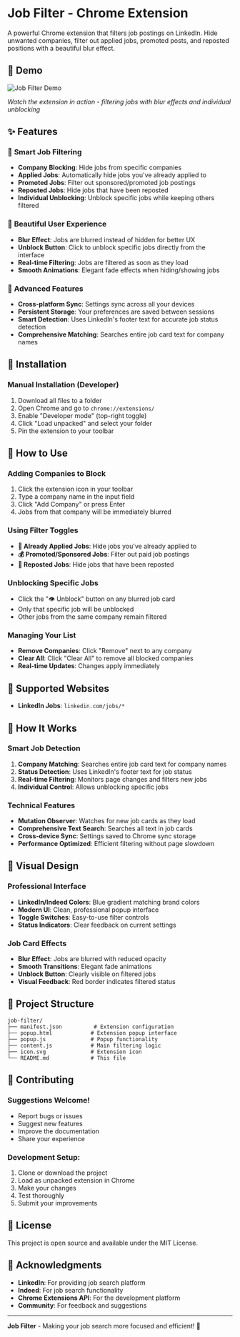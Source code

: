 # Job Filter - Chrome Extension

A powerful Chrome extension that filters job postings on LinkedIn. Hide unwanted companies, filter out applied jobs, promoted posts, and reposted positions with a beautiful blur effect.

## 🎥 Demo

![Job Filter Demo](Job-Filter-Demo.gif)

*Watch the extension in action - filtering jobs with blur effects and individual unblocking*

## ✨ Features

### 🎯 **Smart Job Filtering**
- **Company Blocking**: Hide jobs from specific companies
- **Applied Jobs**: Automatically hide jobs you've already applied to
- **Promoted Jobs**: Filter out sponsored/promoted job postings
- **Reposted Jobs**: Hide jobs that have been reposted
- **Individual Unblocking**: Unblock specific jobs while keeping others filtered

### 🎨 **Beautiful User Experience**
- **Blur Effect**: Jobs are blurred instead of hidden for better UX
- **Unblock Button**: Click to unblock specific jobs directly from the interface
- **Real-time Filtering**: Jobs are filtered as soon as they load
- **Smooth Animations**: Elegant fade effects when hiding/showing jobs

### 🔧 **Advanced Features**
- **Cross-platform Sync**: Settings sync across all your devices
- **Persistent Storage**: Your preferences are saved between sessions
- **Smart Detection**: Uses LinkedIn's footer text for accurate job status detection
- **Comprehensive Matching**: Searches entire job card text for company names

## 🚀 Installation

### **Manual Installation (Developer)**
1. Download all files to a folder
2. Open Chrome and go to `chrome://extensions/`
3. Enable "Developer mode" (top-right toggle)
4. Click "Load unpacked" and select your folder
5. Pin the extension to your toolbar

## 📖 How to Use

### **Adding Companies to Block**
1. Click the extension icon in your toolbar
2. Type a company name in the input field
3. Click "Add Company" or press Enter
4. Jobs from that company will be immediately blurred

### **Using Filter Toggles**
- **🚫 Already Applied Jobs**: Hide jobs you've already applied to
- **💰 Promoted/Sponsored Jobs**: Filter out paid job postings
- **🔄 Reposted Jobs**: Hide jobs that have been reposted

### **Unblocking Specific Jobs**
- Click the "👁️ Unblock" button on any blurred job card
- Only that specific job will be unblocked
- Other jobs from the same company remain filtered

### **Managing Your List**
- **Remove Companies**: Click "Remove" next to any company
- **Clear All**: Click "Clear All" to remove all blocked companies
- **Real-time Updates**: Changes apply immediately

## 🎯 Supported Websites

- **LinkedIn Jobs**: `linkedin.com/jobs/*`

## 🔧 How It Works

### **Smart Job Detection**
1. **Company Matching**: Searches entire job card text for company names
2. **Status Detection**: Uses LinkedIn's footer text for job status
3. **Real-time Filtering**: Monitors page changes and filters new jobs
4. **Individual Control**: Allows unblocking specific jobs

### **Technical Features**
- **Mutation Observer**: Watches for new job cards as they load
- **Comprehensive Text Search**: Searches all text in job cards
- **Cross-device Sync**: Settings saved to Chrome sync storage
- **Performance Optimized**: Efficient filtering without page slowdown

## 🎨 Visual Design

### **Professional Interface**
- **LinkedIn/Indeed Colors**: Blue gradient matching brand colors
- **Modern UI**: Clean, professional popup interface
- **Toggle Switches**: Easy-to-use filter controls
- **Status Indicators**: Clear feedback on current settings

### **Job Card Effects**
- **Blur Effect**: Jobs are blurred with reduced opacity
- **Smooth Transitions**: Elegant fade animations
- **Unblock Button**: Clearly visible on filtered jobs
- **Visual Feedback**: Red border indicates filtered status

## 📁 Project Structure

```
job-filter/
├── manifest.json          # Extension configuration
├── popup.html            # Extension popup interface
├── popup.js              # Popup functionality
├── content.js            # Main filtering logic
├── icon.svg              # Extension icon
└── README.md             # This file
```

## 🤝 Contributing

### **Suggestions Welcome!**
- Report bugs or issues
- Suggest new features
- Improve the documentation
- Share your experience

### **Development Setup:**
1. Clone or download the project
2. Load as unpacked extension in Chrome
3. Make your changes
4. Test thoroughly
5. Submit your improvements

## 📄 License

This project is open source and available under the MIT License.

## 🙏 Acknowledgments

- **LinkedIn**: For providing job search platform
- **Indeed**: For job search functionality
- **Chrome Extensions API**: For the development platform
- **Community**: For feedback and suggestions

---

**Job Filter** - Making your job search more focused and efficient! 🎯 